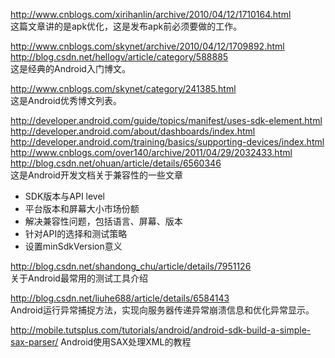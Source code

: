 http://www.cnblogs.com/xirihanlin/archive/2010/04/12/1710164.html    
这篇文章讲的是apk优化，这是发布apk前必须要做的工作。      

http://www.cnblogs.com/skynet/archive/2010/04/12/1709892.html    
http://blog.csdn.net/hellogv/article/category/588885    
这是经典的Android入门博文。

http://www.cnblogs.com/skynet/category/241385.html    
这是Android优秀博文列表。

http://developer.android.com/guide/topics/manifest/uses-sdk-element.html    
http://developer.android.com/about/dashboards/index.html    
http://developer.android.com/training/basics/supporting-devices/index.html    
http://www.cnblogs.com/over140/archive/2011/04/29/2032433.html    
http://blog.csdn.net/ohuan/article/details/6560346    
这是Android开发文档关于兼容性的一些文章    
* SDK版本与API level    
* 平台版本和屏幕大小市场份额    
* 解决兼容性问题，包括语言、屏幕、版本    
* 针对API的选择和测试策略    
* 设置minSdkVersion意义            

http://blog.csdn.net/shandong_chu/article/details/7951126    
关于Android最常用的测试工具介绍    

http://blog.csdn.net/liuhe688/article/details/6584143    
Android运行异常捕捉方法，实现向服务器传递异常崩溃信息和优化异常显示。    

http://mobile.tutsplus.com/tutorials/android/android-sdk-build-a-simple-sax-parser/
Android使用SAX处理XML的教程
